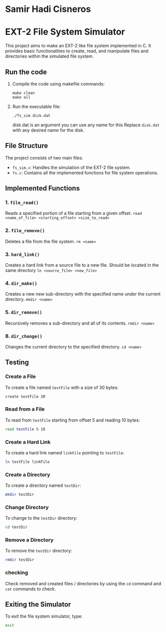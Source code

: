 # Samir Hadi Cisneros
# EXT-2 File System Simulator

This project aims to make an EXT-2 like file system implemented in C. 
It provides basic functionalities to create, read, and manipulate files and directories within the simulated file system.

## Run the code

1. Compile the code using makefile commands:

   ```
   make clean
   make all
   ```

2. Run the executable file:

   ```
   ./fs_sim disk.dat
   ```
   disk.dat is an argument you can use any name for this
   Replace `disk.dat` with any desired name for the disk.

## File Structure

The project consists of two main files:

- `fs_sim.c`: Handles the simulation of the EXT-2 file system.
- `fs.c`: Contains all the implemented functions for file system operations.

## Implemented Functions


### 1. `file_read()`

Reads a specified portion of a file starting from a given offset.
`read <name_of_file> <starting_offset> <size_to_read>`


### 2. `file_remove()`

Deletes a file from the file system.
`rm <name>`

### 3. `hard_link()`

Creates a hard link from a source file to a new file. Should be located in the same directory
`ln <source_file> <new_file>`

### 4. `dir_make()`

Creates a new new sub-directory with the specified name under the current directory.
`mkdir <name>`

### 5. `dir_remove()`

Recursively removes a sub-directory and all of its contents.
`rmdir <name>`

### 8. `dir_change()`

Changes the current directory to the specified directory.
`cd <name>`


## Testing

### Create a File
To create a file named `testFile` with a size of 30 bytes:
```bash
create testFile 30
```

### Read from a File
To read from `testFile` starting from offset 5 and reading 10 bytes:
```bash
read testFile 5 10
```

### Create a Hard Link
To create a hard link named `linkFile` pointing to `testFile`:
```bash
ln testFile linkFile
```

### Create a Directory
To create a directory named `testDir`:
```bash
mkdir testDir
```

### Change Directory
To change to the `testDir` directory:
```bash
cd testDir
```

### Remove a Directory
To remove the `testDir` directory:
```bash
rmdir testDir
```

### checking
Check removed and created files / directories by using the `cd` command and `cat` commands to check. 

## Exiting the Simulator
To exit the file system simulator, type:
```bash
exit
```





